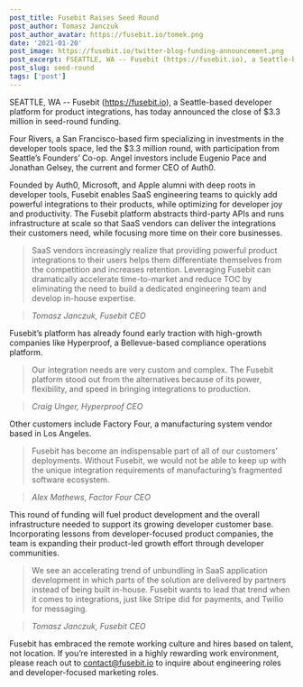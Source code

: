 ```yaml
---
post_title: Fusebit Raises Seed Round
post_author: Tomasz Janczuk
post_author_avatar: https://fusebit.io/tomek.png
date: '2021-01-20'
post_image: https://fusebit.io/twitter-blog-funding-announcement.png
post_excerpt: FSEATTLE, WA -- Fusebit (https://fusebit.io), a Seattle-based developer platform for product integrations, has today announced the close of $3.3 million in seed-round funding...
post_slug: seed-round
tags: ['post']
---
```


SEATTLE, WA -- Fusebit (https://fusebit.io), a Seattle-based developer platform for product integrations, has today announced the close of $3.3 million in seed-round funding.

Four Rivers, a San Francisco-based firm specializing in investments in the developer tools space, led the $3.3 million round, with participation from Seattle’s Founders’ Co-op. Angel investors include Eugenio Pace and Jonathan Gelsey, the current and former CEO of Auth0.

Founded by Auth0, Microsoft, and Apple alumni with deep roots in developer tools, Fusebit enables SaaS engineering teams to quickly add powerful integrations to their products, while optimizing for developer joy and productivity. The Fusebit platform abstracts third-party APIs and runs infrastructure at scale so that SaaS vendors can deliver the integrations their customers need, while focusing more time on their core businesses.

> SaaS vendors increasingly realize that providing powerful product integrations to their users helps them differentiate themselves from the competition and increases retention. Leveraging Fusebit can dramatically accelerate time-to-market and reduce TOC by eliminating the need to build a dedicated engineering team and develop in-house expertise. 

> *Tomasz Janczuk, Fusebit CEO*

Fusebit’s platform has already found early traction with high-growth companies like Hyperproof, a Bellevue-based compliance operations platform.

> Our integration needs are very custom and complex. The Fusebit platform stood out from the alternatives because of its power, flexibility, and speed in bringing integrations to production.

> *Craig Unger, Hyperproof CEO*

Other customers include Factory Four, a manufacturing system vendor based in Los Angeles.

> Fusebit has become an indispensable part of all of our customers’ deployments. Without Fusebit, we would not be able to keep up with the unique integration requirements of manufacturing’s fragmented software ecosystem.

> *Alex Mathews, Factor Four CEO*

This round of funding will fuel product development and the overall infrastructure needed to support its growing developer customer base. Incorporating lessons from developer-focused product companies, the team is expanding their product-led growth effort through developer communities.

> We see an accelerating trend of unbundling in SaaS application development in which parts of the solution are delivered by partners instead of being built in-house. Fusebit wants to lead that trend when it comes to integrations, just like Stripe did for payments, and Twilio for messaging.

> *Tomasz Janczuk, Fusebit CEO*

Fusebit has embraced the remote working culture and hires based on talent, not location. If you’re interested in a highly rewarding work environment, please reach out to [contact@fusebit.io](contact@fusebit.io) to inquire about engineering roles and developer-focused marketing roles.
